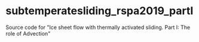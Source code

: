 # subtemperatesliding_rspa2019_partI
Source code for "Ice sheet flow with thermally activated sliding. Part I: The role of Advection"
